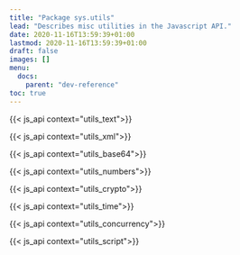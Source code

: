 ```yaml
---
title: "Package sys.utils"
lead: "Describes misc utilities in the Javascript API."
date: 2020-11-16T13:59:39+01:00
lastmod: 2020-11-16T13:59:39+01:00
draft: false
images: []
menu:
  docs:
    parent: "dev-reference"
toc: true
---
```


{{< js_api context="utils_text">}}

{{< js_api context="utils_xml">}}

{{< js_api context="utils_base64">}}

{{< js_api context="utils_numbers">}}

{{< js_api context="utils_crypto">}}

{{< js_api context="utils_time">}}

{{< js_api context="utils_concurrency">}}

{{< js_api context="utils_script">}}
